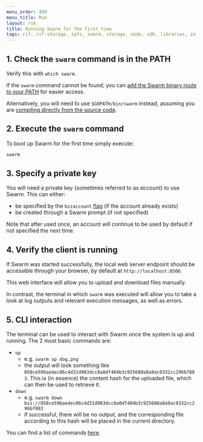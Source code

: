 ```yaml
---
menu_order: 400
menu_title: Run
layout: rsk
title: Running Swarm for the first time
tags: rif, rif-storage, ipfs, swarm, storage, node, sdk, libraries, infrastructure, protocols, mvp, design, rbtc, defi, decentralized, quick-start, guides, tutorial, networks, dapps, tools, rootstock, rsk, ethereum, smart-contracts, install, get-started, how-to, mainnet, testnet, contracts, wallets, web3, crypto
---
```


## 1. Check the `swarm` command is in the PATH

Verify this with `which swarm`.

If the `swarm` command cannot be found, you can [add the Swarm binary route to your PATH](https://unix.stackexchange.com/questions/26047/how-to-correctly-add-a-path-to-path) for easier access.

Alternatively, you will need to use `$GOPATH/bin/swarm` instead, assuming you are <a href="/rif/storage/providers/swarm/install#compile-from-source-code">compiling directly from the source code</a>.

## 2. Execute the `swarm` command

To boot up Swarm for the first time simply execute:

```sh
swarm
```

## 3. Specify a private key

You will need a private key (sometimes referred to as _account_) to use Swarm. This can either:

- be specified by the `bzzaccount` [flag](https://swarm-guide.readthedocs.io/en/latest/node_operator.html#general-configuration-parameters) (if the account already exists)
- be created through a Swarm prompt (if not specified)

Note that after used once, an account will continue to be used by default if not specified the next time.

## 4. Verify the client is running

If Swarm was started successfully, the local web server endpoint should be accessible through your browser, by default at `http://localhost:8500`.

This web interface will allow you to upload and download files manually.

In contrast, the terminal in which `swarm` was executed will allow you to take a look at log outputs and relevant execution messages, as well as errors.

## 5. CLI interaction

The terminal can be used to interact with Swarm once the system is up and running. The 2 most basic commands are:

- `up`
  - e.g. `swarm up dog.png`
  - the output will look something like `858ce596aedec06c4d31d983dcc8a0df404b3c925600a8a9ac0332cc296b7883`. This is (in essence) the content hash for the uploaded file, which can then be used to retrieve it.
- `down`
  - e.g. `swarm down bzz://858ce596aedec06c4d31d983dcc8a0df404b3c925600a8a9ac0332cc296b7883`
  - if successful, there will be no output, and the corresponding file according to this hash will be placed in the current directory.

You can find a list of commands [here](https://swarm-guide.readthedocs.io/en/latest/dapp_developer/upload_cli.html#reference-table).
